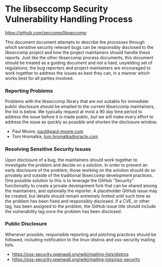 The libseccomp Security Vulnerability Handling Process
===============================================================================
https://github.com/seccomp/libseccomp

This document document attempts to describe the processes through which
sensitive security relevant bugs can be responsibly disclosed to the libseccomp
project and how the project maintainers should handle these reports.  Just like
the other libseccomp process documents, this document should be treated as a
guiding document and not a hard, unyielding set of regulations; the bug
reporters and project maintainers are encouraged to work together to address
the issues as best they can, in a manner which works best for all parties
involved.

### Reporting Problems

Problems with the libseccomp library that are not suitable for immediate public
disclosure should be emailed to the current libseccomp maintainers, the list is
below.  We typically request at most a 90 day time period to address the issue
before it is made public, but we will make every effort to address the issue as
quickly as possible and shorten the disclosure window.

* Paul Moore, paul@paul-moore.com
* Tom Hromatka, tom.hromatka@oracle.com

### Resolving Sensitive Security Issues

Upon disclosure of a bug, the maintainers should work together to investigate
the problem and decide on a solution.  In order to prevent an early disclosure
of the problem, those working on the solution should do so privately and
outside of the traditional libseccomp development practices.  One possible
solution to this is to leverage the GitHub "Security" functionality to create a
private development fork that can be shared among the maintainers, and
optionally the reporter.  A placeholder GitHub issue may be created, but
details should remain extremely limited until such time as the problem has been
fixed and responsibly disclosed.  If a CVE, or other tag, has been assigned to
the problem, the GitHub issue title should include the vulnerability tag once
the problem has been disclosed.

### Public Disclosure

Whenever possible, responsible reporting and patching practices should be
followed, including notification to the linux-distros and oss-security mailing
lists.

* https://oss-security.openwall.org/wiki/mailing-lists/distros
* https://oss-security.openwall.org/wiki/mailing-lists/oss-security
